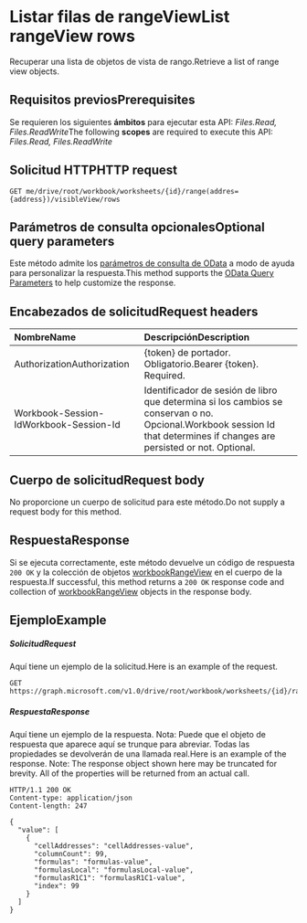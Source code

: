 # <a name="list-rangeview-rows"></a><span data-ttu-id="c82a8-101">Listar filas de rangeView</span><span class="sxs-lookup"><span data-stu-id="c82a8-101">List rangeView rows</span></span>

<span data-ttu-id="c82a8-102">Recuperar una lista de objetos de vista de rango.</span><span class="sxs-lookup"><span data-stu-id="c82a8-102">Retrieve a list of range view objects.</span></span>

## <a name="prerequisites"></a><span data-ttu-id="c82a8-103">Requisitos previos</span><span class="sxs-lookup"><span data-stu-id="c82a8-103">Prerequisites</span></span>
<span data-ttu-id="c82a8-104">Se requieren los siguientes **ámbitos** para ejecutar esta API: _Files.Read, Files.ReadWrite_</span><span class="sxs-lookup"><span data-stu-id="c82a8-104">The following **scopes** are required to execute this API: _Files.Read, Files.ReadWrite_</span></span>
## <a name="http-request"></a><span data-ttu-id="c82a8-105">Solicitud HTTP</span><span class="sxs-lookup"><span data-stu-id="c82a8-105">HTTP request</span></span>
<!-- { "blockType": "ignored" } -->
```http
GET me/drive/root/workbook/worksheets/{id}/range(addres={address})/visibleView/rows

```
## <a name="optional-query-parameters"></a><span data-ttu-id="c82a8-106">Parámetros de consulta opcionales</span><span class="sxs-lookup"><span data-stu-id="c82a8-106">Optional query parameters</span></span>
<span data-ttu-id="c82a8-107">Este método admite los [parámetros de consulta de OData](http://developer.microsoft.com/en-us/graph/docs/overview/query_parameters) a modo de ayuda para personalizar la respuesta.</span><span class="sxs-lookup"><span data-stu-id="c82a8-107">This method supports the [OData Query Parameters](http://developer.microsoft.com/en-us/graph/docs/overview/query_parameters) to help customize the response.</span></span>

## <a name="request-headers"></a><span data-ttu-id="c82a8-108">Encabezados de solicitud</span><span class="sxs-lookup"><span data-stu-id="c82a8-108">Request headers</span></span>
| <span data-ttu-id="c82a8-109">Nombre</span><span class="sxs-lookup"><span data-stu-id="c82a8-109">Name</span></span>      |<span data-ttu-id="c82a8-110">Descripción</span><span class="sxs-lookup"><span data-stu-id="c82a8-110">Description</span></span>|
|:----------|:----------|
| <span data-ttu-id="c82a8-111">Authorization</span><span class="sxs-lookup"><span data-stu-id="c82a8-111">Authorization</span></span>  | <span data-ttu-id="c82a8-p101">{token} de portador. Obligatorio.</span><span class="sxs-lookup"><span data-stu-id="c82a8-p101">Bearer {token}. Required.</span></span> |
| <span data-ttu-id="c82a8-114">Workbook-Session-Id</span><span class="sxs-lookup"><span data-stu-id="c82a8-114">Workbook-Session-Id</span></span>  | <span data-ttu-id="c82a8-p102">Identificador de sesión de libro que determina si los cambios se conservan o no. Opcional.</span><span class="sxs-lookup"><span data-stu-id="c82a8-p102">Workbook session Id that determines if changes are persisted or not. Optional.</span></span>|

## <a name="request-body"></a><span data-ttu-id="c82a8-117">Cuerpo de solicitud</span><span class="sxs-lookup"><span data-stu-id="c82a8-117">Request body</span></span>
<span data-ttu-id="c82a8-118">No proporcione un cuerpo de solicitud para este método.</span><span class="sxs-lookup"><span data-stu-id="c82a8-118">Do not supply a request body for this method.</span></span>

## <a name="response"></a><span data-ttu-id="c82a8-119">Respuesta</span><span class="sxs-lookup"><span data-stu-id="c82a8-119">Response</span></span>

<span data-ttu-id="c82a8-120">Si se ejecuta correctamente, este método devuelve un código de respuesta `200 OK` y la colección de objetos [workbookRangeView](../resources/workbookrangeview.md) en el cuerpo de la respuesta.</span><span class="sxs-lookup"><span data-stu-id="c82a8-120">If successful, this method returns a `200 OK` response code and collection of [workbookRangeView](../resources/workbookrangeview.md) objects in the response body.</span></span>
## <a name="example"></a><span data-ttu-id="c82a8-121">Ejemplo</span><span class="sxs-lookup"><span data-stu-id="c82a8-121">Example</span></span>
##### <a name="request"></a><span data-ttu-id="c82a8-122">Solicitud</span><span class="sxs-lookup"><span data-stu-id="c82a8-122">Request</span></span>
<span data-ttu-id="c82a8-123">Aquí tiene un ejemplo de la solicitud.</span><span class="sxs-lookup"><span data-stu-id="c82a8-123">Here is an example of the request.</span></span>
<!-- {
  "blockType": "request",
  "name": "get_rows"
}-->
```http
GET https://graph.microsoft.com/v1.0/drive/root/workbook/worksheets/{id}/range(addres='A1:Z10')/visibleView/rows 
```
##### <a name="response"></a><span data-ttu-id="c82a8-124">Respuesta</span><span class="sxs-lookup"><span data-stu-id="c82a8-124">Response</span></span>
<span data-ttu-id="c82a8-p103">Aquí tiene un ejemplo de la respuesta. Nota: Puede que el objeto de respuesta que aparece aquí se trunque para abreviar. Todas las propiedades se devolverán de una llamada real.</span><span class="sxs-lookup"><span data-stu-id="c82a8-p103">Here is an example of the response. Note: The response object shown here may be truncated for brevity. All of the properties will be returned from an actual call.</span></span>
<!-- {
  "blockType": "response",
  "truncated": true,
  "@odata.type": "microsoft.graph.workbookRangeView",
  "isCollection": true
} -->
```http
HTTP/1.1 200 OK
Content-type: application/json
Content-length: 247

{
  "value": [
    {
      "cellAddresses": "cellAddresses-value",
      "columnCount": 99,
      "formulas": "formulas-value",
      "formulasLocal": "formulasLocal-value",
      "formulasR1C1": "formulasR1C1-value",
      "index": 99
    }
  ]
}
```
